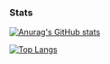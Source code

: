 ### Stats
[![Anurag's GitHub stats](https://github-readme-stats.vercel.app/api?username=gameme10)](https://github.com/anuraghazra/github-readme-stats)

[![Top Langs](https://github-readme-stats.vercel.app/api/top-langs/?username=gameme10&layout=compact)](https://github.com/anuraghazra/github-readme-stats)
